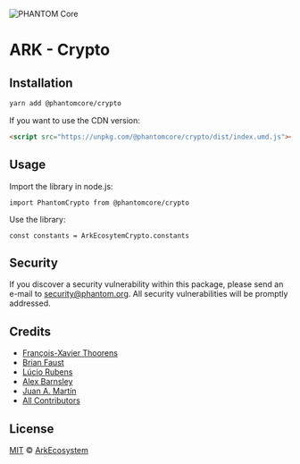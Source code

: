 ![PHANTOM Core](banner.png)

# ARK - Crypto

## Installation

```bash
yarn add @phantomcore/crypto
```

If you want to use the CDN version:

```html
<script src="https://unpkg.com/@phantomcore/crypto/dist/index.umd.js"></script>
```

## Usage

Import the library in node.js:

```
import PhantomCrypto from @phantomcore/crypto
```

Use the library:

```
const constants = ArkEcosytemCrypto.constants
```

## Security

If you discover a security vulnerability within this package, please send an e-mail to security@phantom.org. All security vulnerabilities will be promptly addressed.

## Credits

- [François-Xavier Thoorens](https://github.com/fix)
- [Brian Faust](https://github.com/faustbrian)
- [Lúcio Rubens](https://github.com/luciorubeens)
- [Alex Barnsley](https://github.com/alexbarnsley)
- [Juan A. Martín](https://github.com/j-a-m-l)
- [All Contributors](../../../../contributors)

## License

[MIT](LICENSE) © [ArkEcosystem](https://ark.io)
